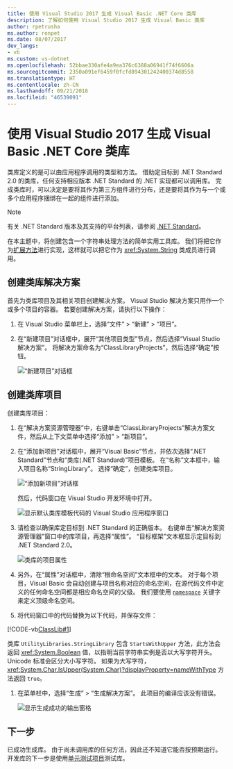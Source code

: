 ```yaml
---
title: 使用 Visual Studio 2017 生成 Visual Basic .NET Core 类库
description: 了解如何使用 Visual Studio 2017 生成 Visual Basic 类库
author: rpetrusha
ms.author: ronpet
ms.date: 08/07/2017
dev_langs:
- vb
ms.custom: vs-dotnet
ms.openlocfilehash: 52bbae330afe4a9ea376c6388a06941f74f6606a
ms.sourcegitcommit: 2350a091ef6459f0fcfd894301242400374d8558
ms.translationtype: HT
ms.contentlocale: zh-CN
ms.lasthandoff: 09/21/2018
ms.locfileid: "46539091"
---
```

# <a name="building-a-class-library-with-visual-basic-and-net-core-in-visual-studio-2017"></a>使用 Visual Studio 2017 生成 Visual Basic .NET Core 类库

类库定义的是可以由应用程序调用的类型和方法。 借助定目标到 .NET Standard 2.0 的类库，任何支持相应版本 .NET Standard 的 .NET 实现都可以调用库。 完成类库时，可以决定是要将其作为第三方组件进行分布，还是要将其作为与一个或多个应用程序捆绑在一起的组件进行添加。

> [!NOTE]
> 有关 .NET Standard 版本及其支持的平台列表，请参阅 [.NET Standard](../../standard/net-standard.md)。

在本主题中，将创建包含一个字符串处理方法的简单实用工具库。 我们将把它作为[扩展方法](../../visual-basic/programming-guide/language-features/procedures/extension-methods.md)进行实现，这样就可以把它作为 <xref:System.String> 类成员进行调用。

## <a name="creating-a-class-library-solution"></a>创建类库解决方案

首先为类库项目及其相关项目创建解决方案。 Visual Studio 解决方案只用作一个或多个项目的容器。 若要创建解决方案，请执行以下操作：

1. 在 Visual Studio 菜单栏上，选择“文件” > “新建” > “项目”。

1. 在“新建项目”对话框中，展开“其他项目类型”节点，然后选择“Visual Studio 解决方案”。 将解决方案命名为“ClassLibraryProjects”，然后选择“确定”按钮。

   ![“新建项目”对话框](./media/library-with-visual-studio/newproject.png)

## <a name="creating-the-class-library-project"></a>创建类库项目

创建类库项目：

1. 在“解决方案资源管理器”中，右键单击“ClassLibraryProjects”解决方案文件，然后从上下文菜单中选择“添加” > “新项目”。

1. 在“添加新项目”对话框中，展开“Visual Basic”节点，并依次选择“.NET Standard”节点和“类库(.NET Standard)”项目模板。 在“名称”文本框中，输入项目名称“StringLibrary”。 选择“确定”，创建类库项目。

   ![“添加新项目”对话框](./media/vb-library-with-visual-studio/libproject.png)

   然后，代码窗口在 Visual Studio 开发环境中打开。 
 
   ![显示默认类库模板代码的 Visual Studio 应用程序窗口](./media/vb-library-with-visual-studio/stringlibrary.png)

1. 请检查以确保库定目标到 .NET Standard 的正确版本。 右键单击“解决方案资源管理器”窗口中的库项目，再选择“属性”。 “目标框架”文本框显示定目标到 .NET Standard 2.0。

   ![类库的项目属性](./media/library-with-visual-studio/properties.png)

1. 另外，在“属性”对话框中，清除“根命名空间”文本框中的文本。 对于每个项目，Visual Basic 会自动创建与项目名称对应的命名空间，在源代码文件中定义的任何命名空间都是相应命名空间的父级。 我们要使用 [`namespace`](../../visual-basic/language-reference/statements/namespace-statement.md) 关键字来定义顶级命名空间。
  
1. 将代码窗口中的代码替换为以下代码，并保存文件：

  [!CODE-vb[ClassLib#1](../../../samples/snippets/core/tutorials/vb-library-with-visual-studio/stringlibrary.vb)]

   类库 `UtilityLibraries.StringLibrary` 包含 `StartsWithUpper` 方法，此方法会返回 <xref:System.Boolean> 值，以指明当前字符串实例是否以大写字符开头。 Unicode 标准会区分大小写字符。 如果为大写字符，<xref:System.Char.IsUpper(System.Char)?displayProperty=nameWithType> 方法返回 `true`。

1. 在菜单栏中，选择“生成” > “生成解决方案”。 此项目的编译应该没有错误。

   ![显示生成成功的输出窗格](./media/library-with-visual-studio/buildsucceeds.png)



## <a name="next-step"></a>下一步

已成功生成库。 由于尚未调用库的任何方法，因此还不知道它能否按预期运行。 开发库的下一步是使用[单元测试项目](testing-library-with-visual-studio.md)测试库。
